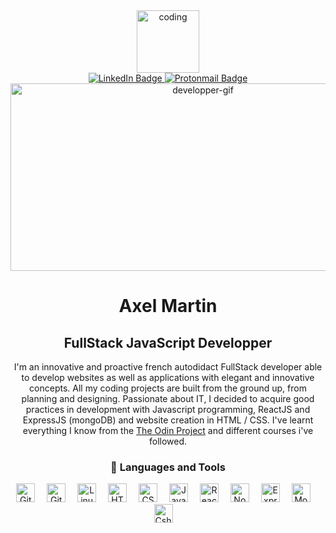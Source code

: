 
<div class="header" align="center">
  <img src="https://media.giphy.com/media/M9gbBd9nbDrOTu1Mqx/giphy.gif" width="100" alt="coding"/>
</div>
<div class="badges" align="center">
  <a href="https://www.linkedin.com/in/axel-martin-0660b0253/L">
    <img src="https://img.shields.io/badge/LinkedIn-blue?style=for-the-badge&logo=linkedin&logoColor=white" alt="LinkedIn Badge"/>
  </a>
  <a href="mailto:mrt.axl@protonmail.com">
    <img src="https://img.shields.io/badge/Email-8B89CC?style=for-the-badge&logo=protonmail&logoColor=white" alt="Protonmail Badge"/>
  </a>
</div>
<div class="view"  align="center">
  <img src="https://komarev.com/ghpvc/?username=AxlMrt&style=flat-square&color=blue" alt=""/>
</div>

<div class="banner" align="center">
  <img src="https://media.giphy.com/media/dWesBcTLavkZuG35MI/giphy.gif" width="600" height="300" alt="developper-gif"/>
</div>

<div class="content-title" align="center">
  <h1>Axel Martin</h1>
  <h2>FullStack JavaScript Developper</h2>
</div>

<div class="content-details" align="center">
  I'm an innovative and proactive french autodidact FullStack developer able to develop websites as well as applications with elegant and innovative concepts.  All my coding projects are built from the ground up, from planning and designing. Passionate about IT, I decided to acquire good practices in development with Javascript programming, ReactJS and ExpressJS (mongoDB) and website creation in HTML / CSS. I've learnt everything I know from the <a  href='https://www.theodinproject.com/'>The Odin Project</a> and different courses i've followed.
</div>

<div class="tools" align="center">

  ### 🧰 Languages and Tools

  <img alt="GitHub" width="30px" style="padding-right:15px;" src="https://icones.pro/wp-content/uploads/2021/06/icone-github-grise.png" />
  <img alt="Git" width="30px" style="padding-right:15px;" src="https://cdn.jsdelivr.net/gh/devicons/devicon/icons/git/git-original.svg" />
  <img alt="Linux" width="30px" style="padding-right:15px;" src="https://cdn.jsdelivr.net/gh/devicons/devicon/icons/linux/linux-original.svg" />
  <img alt="HTML" width="30px" style="padding-right:15px;" src="https://cdn.jsdelivr.net/gh/devicons/devicon/icons/html5/html5-plain.svg" />
  <img alt="CSS" width="30px" style="padding-right:15px;" src="https://cdn.jsdelivr.net/gh/devicons/devicon/icons/css3/css3-plain.svg" />
  <img alt="JavaScript" width="30px" style="padding-right:15px;" src="https://cdn.jsdelivr.net/gh/devicons/devicon/icons/javascript/javascript-plain.svg" />
  <img alt="React" width="30px" style="padding-right:15px;" src="https://cdn.jsdelivr.net/gh/devicons/devicon/icons/react/react-original.svg" />
  <img alt="NodeJS" width="30px" style="padding-right:15px;" src="https://cdn.jsdelivr.net/gh/devicons/devicon/icons/nodejs/nodejs-original.svg" />
  <img alt="ExpressJS" width="30px" style="padding-right:15px;" src="https://img.icons8.com/office/480/express-js.png" />
  <img alt="MongoDB" width="30px" style="padding-right:15px;" src="https://cdn.jsdelivr.net/gh/devicons/devicon/icons/mongodb/mongodb-original.svg" />
  <img alt="Csharp" width="30px" style="padding-right:15px;" src="https://cdn.jsdelivr.net/gh/devicons/devicon/icons/csharp/csharp-original.svg" />

</div>

#
